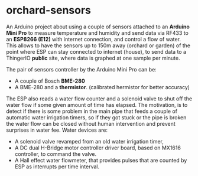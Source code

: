 # orchard-sensors
An Arduino project about using a couple of sensors attached to an **Arduino Mini Pro** to measure temperature and humidity and send data via RF433 to an **ESP8266 (E12)** with internet connection, and control a flow of water.
This allows to have the sensors up to 150m away (orchard or garden) of the point where ESP can stay connected to internet (house), to send data to a ThingerIO **public** site, where data is graphed at one sample per minute.

The pair of sensors controller by the Arduino Mini Pro can be:
- A couple of Bosch **BME-280**
- A BME-280 and a **thermistor**. (calibrated hermistor for better accuracy)

The ESP also reads a water flow counter and a solenoid valve to shut off the water flow if some given amount of time has elapsed. 
The motivation, is to detect if there is some problem in the main pipe that feeds a couple of automatic water irrigation timers, so if they got stuck or the pipe is broken the water flow can be closed without human intervention and prevent surprises in water fee.
Water devices are:
- A solenoid valve revamped from an old water irrigation timer,
- A DC dual H-Bridge motor controller driver board, based on MX1616 controller, to command the valve.
- A Hall effect water flowmeter, that provides pulses that are counted by ESP as interrupts per time interval.
